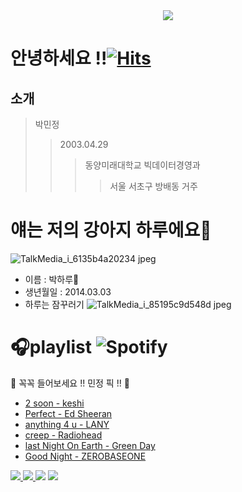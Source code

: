 <div align= "center">
    <img src="https://capsule-render.vercel.app/api?type=waving&color=a7e2fb&height=120&text=&animation=blinking&fontColor=000000&fontSize=70" />
    </div>
    
**안녕하세요 !!**[![Hits](https://hits.seeyoufarm.com/api/count/incr/badge.svg?url=https%3A%2F%2Fgithub.com%2Fminjeong0429%2Fhit-counter&count_bg=%23DFA1D9&title_bg=%23E26CE7&icon=&icon_color=%23F1C5EA&title=hits&edge_flat=false)](https://hits.seeyoufarm.com)
=============
**소개**
-----------------
> 박민정
>   >2003.04.29
>   >   > 동양미래대학교 빅데이터경영과
>   >   >    > 서울 서초구 방배동 거주
  
얘는 저의 강아지 하루에요🐶
=============
![TalkMedia_i_6135b4a20234 jpeg](https://github.com/minjeong0429/minjeong0429/assets/144874223/3c417e7c-bb0c-4037-8c4a-2a38cec16056)
* 이름 : 박하루🦴
* 생년월일 : 2014.03.03
* 하루는 잠꾸러기
![TalkMedia_i_85195c9d548d jpeg](https://github.com/minjeong0429/minjeong0429/assets/144874223/5c1cb2d9-30dc-4202-9cc5-ad451c7cab91)

🎧playlist ![Spotify](https://img.shields.io/badge/Spotify-1ED760?style=for-the-badge&logo=spotify&logoColor=white)
==============
📌 꼭꼭 들어보세요 !! 민정 픽 !! 📌
* [2 soon - keshi](https://www.youtube.com/watch?v=LKZyp2cSAy4)
* [Perfect - Ed Sheeran](https://www.youtube.com/watch?v=2Vv-BfVoq4g)
* [anything 4 u - LANY](https://www.youtube.com/watch?v=bTUHUimr-5E)
* [creep - Radiohead](https://www.youtube.com/watch?v=XFkzRNyygfk)
* [last Night On Earth - Green Day](https://www.youtube.com/watch?v=xg_Y7Or_hWM)
* [Good Night - ZEROBASEONE](https://www.youtube.com/watch?v=DSpVzVJdA5E)

<a href="https://www.youtube.com/watch?v=1hrXa6ML37E">
<img src="https://img.shields.io/badge/김태래-3178C6?style=flat-square&logo=logseq&logoColor=white"/>
</a>
<a href="https://www.youtube.com/watch?v=j7ky2tj0kAY">
<img src="https://img.shields.io/badge/태래-FFCC22?style=flat-square&logo=undertale&logoColor=white"/>
</a
<a href="https://www.youtube.com/watch?v=2x08iCLFOiU">
<img src="https://img.shields.io/badge/명창강아지-50AF95?style=flat-square&logo=applemusice&logoColor=white"/>
</a>
<a href="">
<img src="https://img.shields.io/badge/오리-FCBFBD?style=flat-square&logo=applemusice&logoColor=white"/>
</a>
